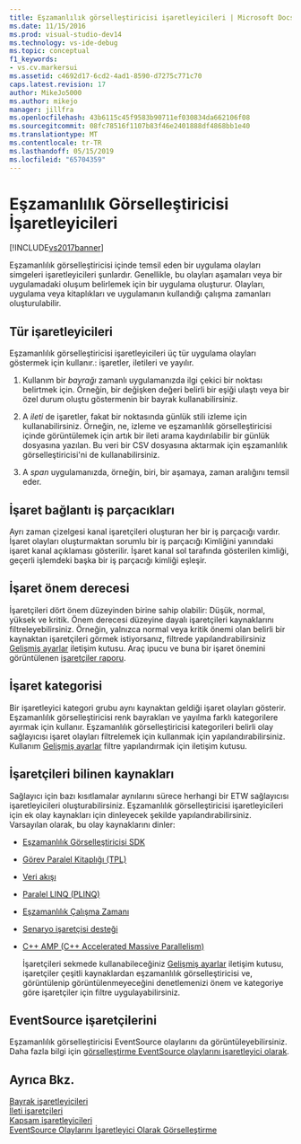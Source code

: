 ```yaml
---
title: Eşzamanlılık görselleştiricisi işaretleyicileri | Microsoft Docs
ms.date: 11/15/2016
ms.prod: visual-studio-dev14
ms.technology: vs-ide-debug
ms.topic: conceptual
f1_keywords:
- vs.cv.markersui
ms.assetid: c4692d17-6cd2-4ad1-8590-d7275c771c70
caps.latest.revision: 17
author: MikeJo5000
ms.author: mikejo
manager: jillfra
ms.openlocfilehash: 43b6115c45f9583b90711ef030834da662106f08
ms.sourcegitcommit: 08fc78516f1107b83f46e2401888df4868bb1e40
ms.translationtype: MT
ms.contentlocale: tr-TR
ms.lasthandoff: 05/15/2019
ms.locfileid: "65704359"
---
```

# <a name="concurrency-visualizer-markers"></a>Eşzamanlılık Görselleştiricisi İşaretleyicileri
[!INCLUDE[vs2017banner](../includes/vs2017banner.md)]

Eşzamanlılık görselleştiricisi içinde temsil eden bir uygulama olayları simgeleri işaretleyicileri şunlardır.  Genellikle, bu olayları aşamaları veya bir uygulamadaki oluşum belirlemek için bir uygulama oluşturur.  Olayları, uygulama veya kitaplıkları ve uygulamanın kullandığı çalışma zamanları oluşturulabilir.  
  
## <a name="kinds-of-markers"></a>Tür işaretleyicileri  
 Eşzamanlılık görselleştiricisi işaretleyicileri üç tür uygulama olayları göstermek için kullanır.: işaretler, iletileri ve yayılır.  
  
1. Kullanım bir *bayrağı* zamanlı uygulamanızda ilgi çekici bir noktası belirtmek için.  Örneğin, bir değişken değeri belirli bir eşiği ulaştı veya bir özel durum oluştu göstermenin bir bayrak kullanabilirsiniz.  
  
2. A *ileti* de işaretler, fakat bir noktasında günlük stili izleme için kullanabilirsiniz.  Örneğin, ne, izleme ve eşzamanlılık görselleştiricisi içinde görüntülemek için artık bir ileti arama kaydırılabilir bir günlük dosyasına yazılan. Bu veri bir CSV dosyasına aktarmak için eşzamanlılık görselleştiricisi'ni de kullanabilirsiniz.  
  
3. A *span* uygulamanızda, örneğin, biri, bir aşamaya, zaman aralığını temsil eder.  
  
## <a name="marker-linkage-to-threads"></a>İşaret bağlantı iş parçacıkları  
 Ayrı zaman çizelgesi kanal işaretçileri oluşturan her bir iş parçacığı vardır.  İşaret olayları oluşturmaktan sorumlu bir iş parçacığı Kimliğini yanındaki işaret kanal açıklaması gösterilir.  İşaret kanal sol tarafında gösterilen kimliği, geçerli işlemdeki başka bir iş parçacığı kimliği eşleşir.  
  
## <a name="marker-importance"></a>İşaret önem derecesi  
 İşaretçileri dört önem düzeyinden birine sahip olabilir: Düşük, normal, yüksek ve kritik.  Önem derecesi düzeyine dayalı işaretçileri kaynaklarını filtreleyebilirsiniz.  Örneğin, yalnızca normal veya kritik önemi olan belirli bir kaynaktan işaretçileri görmek istiyorsanız, filtrede yapılandırabilirsiniz [Gelişmiş ayarlar](../profiling/advanced-settings-dialog-box-concurrency-visualizer.md) iletişim kutusu. Araç ipucu ve buna bir işaret önemini görüntülenen [işaretçiler raporu](../profiling/markers-report.md).  
  
## <a name="marker-category"></a>İşaret kategorisi  
 Bir işaretleyici kategori grubu aynı kaynaktan geldiği işaret olayları gösterir.  Eşzamanlılık görselleştiricisi renk bayrakları ve yayılma farklı kategorilere ayırmak için kullanır. Eşzamanlılık görselleştiricisi kategorileri belirli olay sağlayıcısı işaret olayları filtrelemek için kullanmak için yapılandırabilirsiniz.  Kullanım [Gelişmiş ayarlar](../profiling/advanced-settings-dialog-box-concurrency-visualizer.md) filtre yapılandırmak için iletişim kutusu.  
  
## <a name="known-sources-of-markers"></a>İşaretçileri bilinen kaynakları  
 Sağlayıcı için bazı kısıtlamalar aynılarını sürece herhangi bir ETW sağlayıcısı işaretleyicileri oluşturabilirsiniz. Eşzamanlılık görselleştiricisi işaretleyicileri için ek olay kaynakları için dinleyecek şekilde yapılandırabilirsiniz. Varsayılan olarak, bu olay kaynaklarını dinler:  
  
- [Eşzamanlılık Görselleştiricisi SDK](../profiling/concurrency-visualizer-sdk.md)  
  
- [Görev Paralel Kitaplığı (TPL)](https://msdn.microsoft.com/library/b8f99f43-9104-45fd-9bff-385a20488a23)  
  
- [Veri akışı](https://msdn.microsoft.com/library/643575d0-d26d-4c35-8de7-a9c403e97dd6)  
  
- [Paralel LINQ (PLINQ)](https://msdn.microsoft.com/library/3d4d0cd3-bde4-490b-99e7-f4e41be96455)  
  
- [Eşzamanlılık Çalışma Zamanı](https://msdn.microsoft.com/library/874bc58f-8dce-483e-a3a1-4dcc9e52ed2c)  
  
- [Senaryo işaretçisi desteği](https://msdn.microsoft.com/e3b55bc2-b451-4214-ae00-0c7f5a5baec8)  
  
- [C++ AMP (C++ Accelerated Massive Parallelism)](https://msdn.microsoft.com/library/e27824cb-3167-409b-8c3f-a0e476d8f349)  
  
  İşaretçileri sekmede kullanabileceğiniz [Gelişmiş ayarlar](../profiling/advanced-settings-dialog-box-concurrency-visualizer.md) iletişim kutusu, işaretçiler çeşitli kaynaklardan eşzamanlılık görselleştiricisi ve, görüntülenip görüntülenmeyeceğini denetlemenizi önem ve kategoriye göre işaretçiler için filtre uygulayabilirsiniz.  
  
## <a name="markers-from-eventsource"></a>EventSource işaretçilerini  
 Eşzamanlılık görselleştiricisi EventSource olaylarını da görüntüleyebilirsiniz.  Daha fazla bilgi için [görselleştirme EventSource olaylarını işaretleyici olarak](../profiling/visualizing-eventsource-events-as-markers.md).  
  
## <a name="see-also"></a>Ayrıca Bkz.  
 [Bayrak işaretleyicileri](../profiling/flag-markers.md)   
 [İleti işaretçileri](../profiling/message-markers.md)   
 [Kapsam işaretleyicileri](../profiling/span-markers.md)   
 [EventSource Olaylarını İşaretleyici Olarak Görselleştirme](../profiling/visualizing-eventsource-events-as-markers.md)
